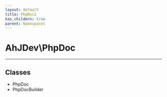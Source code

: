 ```yaml
---
layout: default
title: PhpDoc2
has_childern: true
parent: Namespaces
---
```

<h1>AhJDev\PhpDoc</h1>
<hr>
<div class="context"><h2>Classes</h2><ul><li>PhpDoc</li><li>PhpDocBuilder</li></ul></div>
